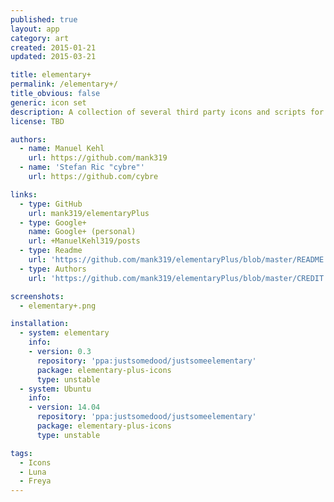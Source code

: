 ```yaml
---
published: true
layout: app
category: art
created: 2015-01-21
updated: 2015-03-21

title: elementary+
permalink: /elementary+/
title_obvious: false
generic: icon set
description: A collection of several third party icons and scripts for panel indicators as an addition to the default icon theme.
license: TBD

authors:
  - name: Manuel Kehl
    url: https://github.com/mank319
  - name: 'Stefan Ric "cybre"'
    url: https://github.com/cybre

links:
  - type: GitHub
    url: mank319/elementaryPlus
  - type: Google+
    name: Google+ (personal)
    url: +ManuelKehl319/posts
  - type: Readme
    url: 'https://github.com/mank319/elementaryPlus/blob/master/README.md'
  - type: Authors
    url: 'https://github.com/mank319/elementaryPlus/blob/master/CREDIT.csv'

screenshots:
  - elementary+.png

installation:
  - system: elementary
    info:
    - version: 0.3
      repository: 'ppa:justsomedood/justsomeelementary'
      package: elementary-plus-icons
      type: unstable
  - system: Ubuntu
    info:
    - version: 14.04
      repository: 'ppa:justsomedood/justsomeelementary'
      package: elementary-plus-icons
      type: unstable

tags:
  - Icons
  - Luna
  - Freya
---
```


